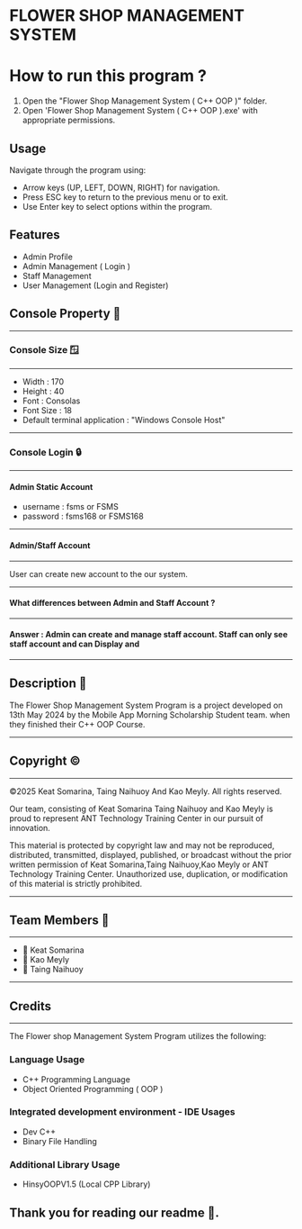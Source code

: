 # FLOWER SHOP MANAGEMENT SYSTEM

# How to run this program ?

1. Open the "Flower Shop Management System ( C++ OOP )" folder.
2. Open 'Flower Shop Management System  ( C++ OOP ).exe' with appropriate permissions.

## Usage

Navigate through the program using:

- Arrow keys (UP, LEFT, DOWN, RIGHT) for navigation.
- Press ESC key to return to the previous menu or to exit.
- Use Enter key to select options within the program.

## Features
- Admin Profile
- Admin Management ( Login )
- Staff Management 
- User Management (Login and Register)

## Console Property 🦖

-----------------------
### Console Size 🪟   
-----------------------
- Width : 170
- Height : 40
- Font : Consolas 
- Font Size : 18
- Default terminal application : "Windows Console Host"

----------------------------------
### Console Login 🔒
----------------------------------
#### Admin Static Account

- username : fsms or FSMS
- password : fsms168 or FSMS168

-------------------------------------------------------------------------------------------------------
#### Admin/Staff Account
-----------------------------------------------------------------------------------------------------
User can create new account to the our system. 

---------------------------------------------------------
#### What differences between Admin and Staff Account ?
---------------------------------------------------------

#### Answer : Admin can create and manage staff account. Staff can only see staff account and can Display and 

-------------------------------------------------------------------------------------------------------
## Description 📝

The Flower Shop Management System Program is a project developed on 13th May 2024 by the Mobile App Morning Scholarship Student team. when they finished their C++ OOP Course. 

--------------------------------
## Copyright ©️
--------------------------------
©2025 Keat Somarina, Taing Naihuoy And Kao Meyly. All rights reserved.

Our team, consisting of Keat Somarina Taing Naihuoy and Kao Meyly is proud to represent ANT Technology Training Center in our pursuit of innovation.

This material is protected by copyright law and may not be reproduced, distributed, transmitted, displayed, published, or broadcast without the prior written permission of Keat Somarina,Taing Naihuoy,Kao Meyly or ANT Technology Training Center. Unauthorized use, duplication, or modification of this material is strictly prohibited.

--------------------------------
## Team Members 🤼
--------------------------------
- 🤖 Keat Somarina 
- 🤖 Kao Meyly
- 🤖 Taing Naihuoy

----------------------------------
## Credits
----------------------------------

The Flower shop Management System Program utilizes the following:

### Language Usage

- C++ Programming Language
- Object Oriented Programming ( OOP )

### Integrated development environment - IDE Usages

- Dev C++
- Binary File Handling

### Additional Library Usage

- HinsyOOPV1.5 (Local CPP Library)

## Thank you for reading our readme 🙏.